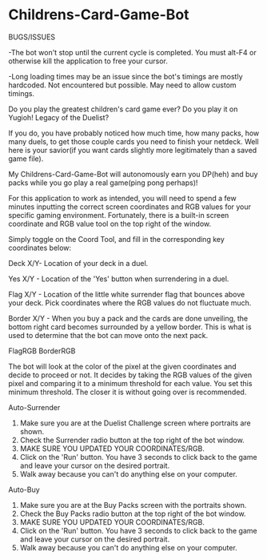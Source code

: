 # Childrens-Card-Game-Bot
BUGS/ISSUES

-The bot won't stop until the current cycle is completed. You must alt-F4 or otherwise kill the application to free your cursor.

-Long loading times may be an issue since the bot's timings are mostly hardcoded. Not encountered but possible. May need to allow custom timings.

Do you play the greatest children's card game ever? Do you play it on Yugioh! Legacy of the Duelist? 

If you do, you have probably noticed how much time, how many packs, how many duels, to get 
those couple cards you need to finish your netdeck. Well here is your savior(if you want cards slightly more legitimately than a saved game file).

My Childrens-Card-Game-Bot will autonomously earn you DP(heh) and buy packs while you go play a real game(ping pong perhaps)!

For this application to work as intended, you will need to spend a few minutes inputting the correct screen coordinates and RGB values
for your specific gaming environment. Fortunately, there is a built-in screen coordinate and RGB value tool on the top right of the window.

Simply toggle on the Coord Tool, and fill in the corresponding key coordinates below:

Deck X/Y- Location of your deck in a duel.

Yes X/Y - Location of the 'Yes' button when surrendering in a duel.

Flag X/Y - Location of the little white surrender flag that bounces above your deck. Pick coordinates where the RGB values do not fluctuate much.

Border X/Y - When you buy a pack and the cards are done unveiling, the bottom right card becomes surrounded by a yellow border. 
              This is what is used to determine that the bot can move onto the next pack.
              
FlagRGB
BorderRGB

The bot will look at the color of the pixel at the given coordinates and decide to proceed or not. It decides by taking the RGB values of the 
given pixel and comparing it to a minimum threshold for each value. You set this minimum threshold. The closer it is without going over is recommended.

Auto-Surrender
1. Make sure you are at the Duelist Challenge screen where portraits are shown. 
2. Check the Surrender radio button at the top right of the bot window.
3. MAKE SURE YOU UPDATED YOUR COORDINATES/RGB.
4. Click on the 'Run' button. You have 3 seconds to click back to the game and leave your cursor on the desired portrait.
5. Walk away because you can't do anything else on your computer.

Auto-Buy
1. Make sure you are at the Buy Packs screen with the portraits shown.
2. Check the Buy Packs radio button at the top right of the bot window.
3. MAKE SURE YOU UPDATED YOUR COORDINATES/RGB.
4. Click on the 'Run' button. You have 3 seconds to click back to the game and leave your cursor on the desired portrait.
5. Walk away because you can't do anything else on your computer.
